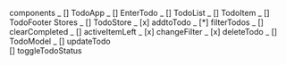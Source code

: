 components
_ [] TodoApp
_ [] EnterTodo
_ [] TodoList
_ [] TodoItem
_ [] TodoFooter
Stores
_ [] TodoStore
_ [x] addtoTodo
_ [*] filterTodos
_ [] clearCompleted
_ [] activeItemLeft
_ [x] changeFilter
_ [x] deleteTodo
_ [] TodoModel
_ [] updateTodo  
 [] toggleTodoStatus
